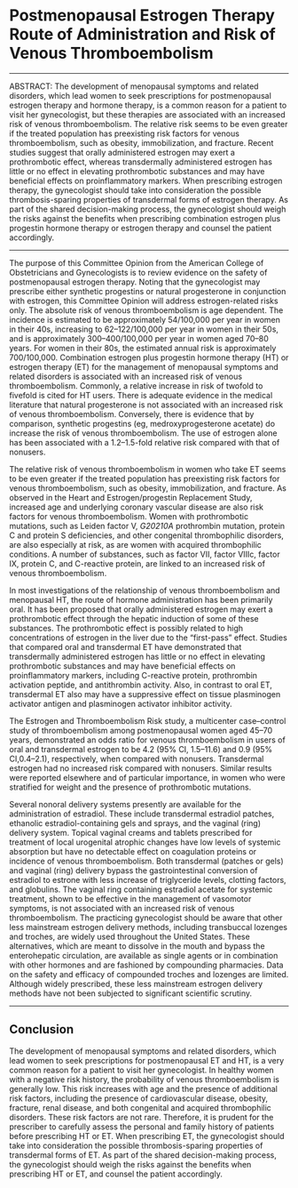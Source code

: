# Postmenopausal Estrogen Therapy Route of Administration and Risk of Venous Thromboembolism 

* * *

ABSTRACT: The development of menopausal symptoms and related disorders, which lead women to seek prescriptions for postmenopausal estrogen therapy and hormone therapy, is a common reason for a patient to visit her gynecologist, but these therapies are associated with an increased risk of venous thromboembolism. The relative risk seems to be even greater if the treated population has preexisting risk factors for venous thromboembolism, such as obesity, immobilization, and fracture. Recent studies suggest that orally administered estrogen may exert a prothrombotic effect, whereas transdermally administered estrogen has little or no effect in elevating prothrombotic substances and may have beneficial effects on proinflammatory markers. When prescribing estrogen therapy, the gynecologist should take into consideration the possible thrombosis-sparing properties of transdermal forms of estrogen therapy. As part of the shared decision-making process, the gynecologist should weigh the risks against the benefits when prescribing combination estrogen plus progestin hormone therapy or estrogen therapy and counsel the patient accordingly.

* * *

The purpose of this Committee Opinion from the American College of Obstetricians and Gynecologists is to review evidence on the safety of postmenopausal estrogen therapy. Noting that the gynecologist may prescribe either synthetic progestins or natural progesterone in conjunction with estrogen, this Committee Opinion will address estrogen-related risks only. The absolute risk of venous thromboembolism is age dependent. The incidence is estimated to be approximately 54/100,000 per year in women in their 40s, increasing to 62–122/100,000 per year in women in their 50s, and is approximately 300–400/100,000 per year in women aged 70–80 years. For women in their 80s, the estimated annual risk is approximately 700/100,000. Combination estrogen plus progestin hormone therapy (HT) or estrogen therapy (ET) for the management of menopausal symptoms and related disorders is associated with an increased risk of venous thromboembolism. Commonly, a relative increase in risk of twofold to fivefold is cited for HT users. There is adequate evidence in the medical literature that natural progesterone is not associated with an increased risk of venous thromboembolism. Conversely, there is evidence that by comparison, synthetic progestins (eg, medroxyprogesterone acetate) do increase the risk of venous thromboembolism. The use of estrogen alone has been associated with a 1.2–1.5-fold relative risk compared with that of nonusers.

The relative risk of venous thromboembolism in women who take ET seems to be even greater if the treated population has preexisting risk factors for venous thromboembolism, such as obesity, immobilization, and fracture. As observed in the Heart and Estrogen/progestin Replacement Study, increased age and underlying coronary vascular disease are also risk factors for venous thromboembolism. Women with prothrombotic mutations, such as Leiden factor V, _G20210A_ prothrombin mutation, protein C and protein S deficiencies, and other congenital thrombophilic disorders, are also especially at risk, as are women with acquired thrombophilic conditions. A number of substances, such as factor VII, factor VIIIc, factor IX, protein C, and C-reactive protein, are linked to an increased risk of venous thromboembolism.

In most investigations of the relationship of venous thromboembolism and menopausal HT, the route of hormone administration has been primarily oral. It has been proposed that orally administered estrogen may exert a prothrombotic effect through the hepatic induction of some of these substances. The prothrombotic effect is possibly related to high concentrations of estrogen in the liver due to the “first-pass” effect. Studies that compared oral and transdermal ET have demonstrated that transdermally administered estrogen has little or no effect in elevating prothrombotic substances and may have beneficial effects on proinflammatory markers, including C-reactive protein, prothrombin activation peptide, and antithrombin activity. Also, in contrast to oral ET, transdermal ET also may have a suppressive effect on tissue plasminogen activator antigen and plasminogen activator inhibitor activity.

The Estrogen and Thromboembolism Risk study, a multicenter case–control study of thromboembolism among postmenopausal women aged 45–70 years, demonstrated an odds ratio for venous thromboembolism in users of oral and transdermal estrogen to be 4.2 (95% CI, 1.5–11.6) and 0.9 (95% CI,0.4–2.1), respectively, when compared with nonusers. Transdermal estrogen had no increased risk compared with nonusers. Similar results were reported elsewhere and of particular importance, in women who were stratified for weight and the presence of prothrombotic mutations.

Several nonoral delivery systems presently are available for the administration of estradiol. These include transdermal estradiol patches, ethanolic estradiol-containing gels and sprays, and the vaginal (ring) delivery system. Topical vaginal creams and tablets prescribed for treatment of local urogenital atrophic changes have low levels of systemic absorption but have no detectable effect on coagulation proteins or incidence of venous thromboembolism. Both transdermal (patches or gels) and vaginal (ring) delivery bypass the gastrointestinal conversion of estradiol to estrone with less increase of triglyceride levels, clotting factors, and globulins. The vaginal ring containing estradiol acetate for systemic treatment, shown to be effective in the management of vasomotor symptoms, is not associated with an increased risk of venous thromboembolism. The practicing gynecologist should be aware that other less mainstream estrogen delivery methods, including transbuccal lozenges and troches, are widely used throughout the United States. These alternatives, which are meant to dissolve in the mouth and bypass the enterohepatic circulation, are available as single agents or in combination with other hormones and are fashioned by compounding pharmacies. Data on the safety and efficacy of compounded troches and lozenges are limited. Although widely prescribed, these less mainstream estrogen delivery methods have not been subjected to significant scientific scrutiny.

* * *

Conclusion
----------

The development of menopausal symptoms and related disorders, which lead women to seek prescriptions for postmenopausal ET and HT, is a very common reason for a patient to visit her gynecologist. In healthy women with a negative risk history, the probability of venous thromboembolism is generally low. This risk increases with age and the presence of additional risk factors, including the presence of cardiovascular disease, obesity, fracture, renal disease, and both congenital and acquired thrombophilic disorders. These risk factors are not rare. Therefore, it is prudent for the prescriber to carefully assess the personal and family history of patients before prescribing HT or ET. When prescribing ET, the gynecologist should take into consideration the possible thrombosis-sparing properties of transdermal forms of ET. As part of the shared decision-making process, the gynecologist should weigh the risks against the benefits when prescribing HT or ET, and counsel the patient accordingly.